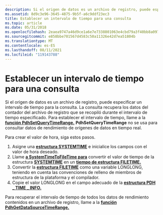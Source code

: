 ```yaml
---
description: Si el origen de datos es un archivo de registro, puede especificar un intervalo de tiempo para la consulta.
ms.assetid: 8d9c3e96-3645-4875-9b5f-a6c9ddf23ec3
title: Establecer un intervalo de tiempo para una consulta
ms.topic: article
ms.date: 05/31/2018
ms.openlocfilehash: 2eaea9747a46d9ce1a6e7e7338801063e4cbd79a3f40bb8a097b3dd238914249
ms.sourcegitcommit: e858bbe701567d4583c50a11326e42d7ea51804b
ms.translationtype: MT
ms.contentlocale: es-ES
ms.lasthandoff: 08/11/2021
ms.locfileid: "119143788"
---
```

# <a name="setting-a-time-range-for-a-query"></a>Establecer un intervalo de tiempo para una consulta

Si el origen de datos es un archivo de registro, puede especificar un intervalo de tiempo para la consulta. La consulta recupera los datos del contador del archivo de registro que se recopiló durante el intervalo de tiempo especificado. Para establecer el intervalo de tiempo, llame a la [**función PdhSetQueryTimeRange.**](/windows/desktop/api/Pdh/nf-pdh-pdhsetquerytimerange) **PdhSetQueryTimeRange** no se usa para consultar datos de rendimiento de orígenes de datos en tiempo real.

Para crear el valor de hora, siga estos pasos.

1.  Asigne una [**estructura SYSTEMTIME**](/windows/desktop/api/minwinbase/ns-minwinbase-systemtime) e inicialice los campos con el valor de hora deseado.
2.  Llame [**a SystemTimeToFileTime para**](/windows/desktop/api/timezoneapi/nf-timezoneapi-systemtimetofiletime) convertir el valor de tiempo de la estructura [**SYSTEMTIME**](/windows/desktop/api/minwinbase/ns-minwinbase-systemtime) en un [**tiempo de estructura FILETIME.**](/windows/desktop/api/minwinbase/ns-minwinbase-filetime)
3.  Convertir la [**estructura FILETIME**](/windows/desktop/api/minwinbase/ns-minwinbase-filetime) como una variable LONGLONG, teniendo en cuenta las convenciones de relleno de miembros de estructura de la plataforma y el compilador.
4.  Copie el valor LONGLONG en el campo adecuado de la [**estructura PDH \_ TIME \_ INFO.**](/windows/desktop/api/Pdh/ns-pdh-pdh_time_info)

Para recuperar el intervalo de tiempo de todos los datos de rendimiento contenidos en un archivo de registro, llame a la [**función PdhGetDataSourceTimeRange.**](/windows/desktop/api/Pdh/nf-pdh-pdhgetdatasourcetimerangea)

 

 
